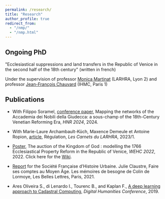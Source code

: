 ```yaml
---
permalink: /research/
title: "Research"
author_profile: true
redirect_from: 
  - "/nmp/"
  - "/nmp.html"
---
```



## Ongoing PhD 

"Ecclesiastical suppressions and land transfers in the Republic of Venice in the second half of the 18th century" (written in french)


Under the supervision of professor [Monica Martinat](http://larhra.ish-lyon.cnrs.fr/membre/251?lang=en) (LARHRA, Lyon 2) and professor [Jean-François Chauvard](https://www.pantheonsorbonne.fr/page-perso/jfchauvard) (IHMC, Paris 1)



## Publications


* With Filippo Soramel, [conference paper](https://hal.science/hal-04701243), Mapping the networks of the Accademia dei Nobili della Giudecca: a sous-champ of the 18th-Century Venetian Reforming Era, *HNR 2024*, 2024.


* With Marie-Laure Archambault-Küch, Maxence Demeule et Antoine Ropion, [article](https://hal.science/hal-04701233), Régulation, *Les Carnets du LARHRA*, 2023/1.


* [Poster](https://hal.science/hal-03988923), The auction of the Kingdom of God : modelling the 1766 Ecclesiastical Property Reform in the Republic of Venice, *WEHC 2022*, 2022.
Click here for the [Wiki](https://github.com/TourencBastien/Poster_WEHC22/wiki).

* [Report](https://sfhu.hypotheses.org/6599) for the Société Française d’Histoire Urbaine. Julie Claustre, Faire ses comptes au Moyen Âge. Les mémoires de besogne de Colin de Lormoye, Les Belles Lettres, Paris, 2021.
  
* Ares Oliveira S., di Lenardo I., Tourenc B., and Kaplan F., [A deep learning approach to Cadastral Computing](https://hal.science/hal-03988983), *Digital Humanities Conference*, 2019.
